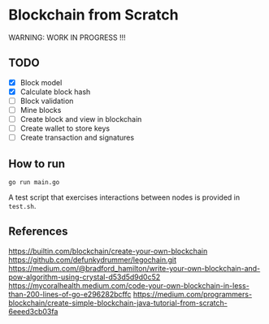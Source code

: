 # Blockchain from Scratch

WARNING: WORK IN PROGRESS !!!

## TODO
  * [x] Block model
  * [x] Calculate block hash
  * [ ] Block validation
  * [ ] Mine blocks
  * [ ] Create block and view in blockchain
  * [ ] Create wallet to store keys
  * [ ] Create transaction and signatures

## How to run
```
go run main.go
```

A test script that exercises interactions between nodes is provided in `test.sh`.

## References
https://builtin.com/blockchain/create-your-own-blockchain
https://github.com/defunkydrummer/legochain.git
https://medium.com/@bradford_hamilton/write-your-own-blockchain-and-pow-algorithm-using-crystal-d53d5d9d0c52
https://mycoralhealth.medium.com/code-your-own-blockchain-in-less-than-200-lines-of-go-e296282bcffc
https://medium.com/programmers-blockchain/create-simple-blockchain-java-tutorial-from-scratch-6eeed3cb03fa
